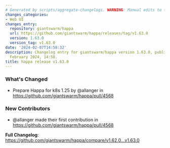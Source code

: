 ```yaml
---
# Generated by scripts/aggregate-changelogs. WARNING: Manual edits to this files will be overwritten.
changes_categories:
- Web UI
changes_entry:
  repository: giantswarm/happa
  url: https://github.com/giantswarm/happa/releases/tag/v1.63.0
  version: 1.63.0
  version_tag: v1.63.0
date: '2024-02-07T14:58:32'
description: Changelog entry for giantswarm/happa version 1.63.0, published on 07
  February 2024, 14:58.
title: happa release v1.63.0
---
```


<!-- Release notes generated using configuration in .github/release.yml at main -->

### What's Changed
* Prepare Happa for k8s 1.25 by @allanger in https://github.com/giantswarm/happa/pull/4568

### New Contributors
* @allanger made their first contribution in https://github.com/giantswarm/happa/pull/4568

**Full Changelog**: https://github.com/giantswarm/happa/compare/v1.62.0...v1.63.0
